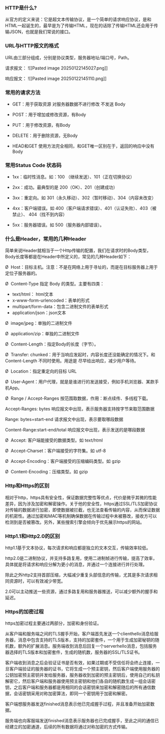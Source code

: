 ### HTTP是什么?

从官方的定义来说：它是超文本传输协议，是一个简单的请求响应协议，是和HTML一起诞生的，最早是为了传输HTML，现在的话除了传输HTML还会用于传输JSON，也就是我们常说的接口。

### URL与HTTP报文的格式

URL由三部分组成，分别是协议类型，服务器地址/端口号，Path。

请求报文：
![[Pasted image 20250122145027.png]]

响应报文：
![[Pasted image 20250122145110.png]]
### 常用的请求方法

* GET：用于获取资源 对服务器数据不进行修改 不发送 Body

* POST：用于增加或修改资源，有Body

* PUT：用于修改资源，有Body

* DELETE：用于删除资源，无Body

* HEAD和GET 使用方法完全相同，和GET唯⼀区别在于，返回的响应中没有Body

### 常用Status Code 状态码

* 1xx：临时性消息。如：100 （继续发送）、101（正在切换协议）

* 2xx：成功。最典型的是 200（OK）、201（创建成功）

* 3xx：重定向。如 301（永久移动）、302（暂时移动）、304（内容未改变）

* 4xx：客户端错误。如 400（客户端请求错误）、401（认证失败）、403（被禁⽌）、 404（找不到内容）

* 5xx：服务器错误。如 500（服务器内部错误）。

### 什么是Header，常用的几种Header

简单来说Header就相当于一个Http传输的配置，我们在请求时的Body类型，Body长度等都是在Header中所定义的，常见的几种Header如下：

Ø  Host：目标主机。注意：不是在网络上用于寻址的，而是在目标服务器上用于定位子服务器的。

Ø  Content-Type 指定 Body 的类型。主要有四类：
* text/html： html文本
* x-www-form-urlencoded：表单的形式
* multipart/form-data：包含二进制文件的表单形式
* application/json：json文本

Ø  image/jpeg：单独的二进制文件

Ø  application/zip：单独的二进制文件

Ø  Content-Length：指定Body的长度（字节）。

Ø  Transfer: chunked：用于当响应发起时，内容⻓度还没能确定的情况下。和 Content-Length 不同时使用。用途是 尽早给出响应，减少用户等待。

Ø  Location：指定重定向的目标 URL

Ø  User-Agent：用户代理，就是是谁进行的发送接受，例如手机浏览器、某款手机App。

Ø  Range / Accept-Ranges 按范围取数据，作用：断点续传、多线程下载。

Accept-Ranges: bytes 响应报文中出现，表示服务器支持按字节来取范围数据

Range: bytes=start-end 请求报文中出现，表示要取哪段数据

Content-Range:start-end/total 响应报文中出现，表示发送的是哪段数据

Ø  Accept: 客户端能接受的数据类型。如 text/html

Ø  Accept-Charset：客户端接受的字符集。如 utf-8

Ø  Accept-Encoding：客户端接受的压缩编码类型。如 gzip

Ø  Content-Encoding：压缩类型。如 gzip

### Http和Https的区别

相对于http，https具有安全性，保证数据完整性等优点，代价是微乎其微的性能差异，因为涉及加密和解密操作。关于他的安全性，https通过SSL/TLS加密协议对传输的数据进行加密，即使数据被拦截，也无法查看传输的内容，从而保证数据的机密性。通过加密和MAC等机制确保数据在传输过程中未被篡改，接收方可以检测到是否被篡改。另外，某些搜索引擎会倾向于优先展示https的网站。

### Http1.1和Http2.0的区别

http1.1基于文本协议，每次请求和响应都是独立的文本交互，传输效率较低。

http2.0是二进制协议，并支持多路复用，使用二进制帧进行传输，提高了效率，具体就是将请求和响应分解为更小的消息，并通过一个连接进行并行处理。

除此之外http2支持首部压缩，大幅减少重复头部信息的传输，尤其是多次请求相同资源时，可以有效减少带宽。

2.0可以主动推送一些资源，通过多路复用和服务器推送，可以减少额外的握手和延迟。

### Https的加密过程

https加密过程主要通过两部分，加密和身份验证。

从客户端和服务端之间的TLS握手开始，客户端首先发送一个clienthello消息给服务器，消息中包含支持的TLS版本，支持的加密套件，一个用于生成加密秘钥的随机数，额外的扩展消息。服务端收到消息后回复一个serverhello消息，包括服务器选择的TLS版本和加密套件，生成的随机数，服务器的SSL/TLS证书。

客户端收到消息之后会验证证书是否有效，如果过期或不受信任将会终止连接，一旦客户端验证的服务器的证书，它将生成一个预主密钥，然后客户端使用服务器的公钥加密预主密钥并发给服务器，服务器收到加密的预主密钥后，使用自己的私钥解密它，然后客户端和服务器使用预主密钥和他们各自的随机数生成一组会话密钥，之后客户端和服务器都是用相同的会话密钥来加密和解密随后的所有通信数据，会话密钥采用对称加密算法，即同一个密钥用于加密和解密。

客户端想服务器发送finished消息表示他已完成握手过程，并且准备开始加密数据。

服务端也向客服端发送finished消息表示服务器也已完成握手，至此之间的通信已经建立的加密通道，后续的所有数据将通过对称加密的方式传输。